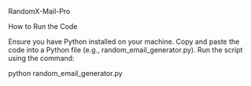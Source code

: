 RandomX-Mail-Pro

How to Run the Code

Ensure you have Python installed on your machine.
Copy and paste the code into a Python file (e.g., random_email_generator.py).
Run the script using the command:

python random_email_generator.py
